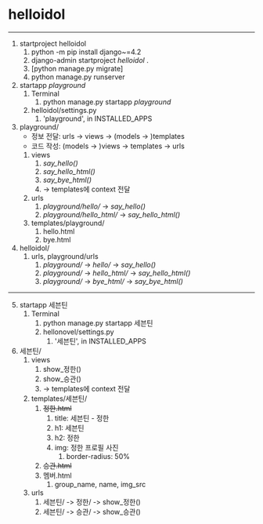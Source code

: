 # helloidol

---

1. startproject helloidol
   1. python -m pip install django~=4.2
   2. django-admin startproject _helloidol_ .
   3. [python manage.py migrate]
   4. python manage.py runserver
2. startapp _playground_
   1. Terminal
      1. python manage.py startapp _playground_
   2. helloidol/settings.py
      1. 'playground', in INSTALLED_APPS
3. playground/
   - 정보 전달: urls -> views -> (models -> )templates
   - 코드 작성: (models -> )views -> templates -> urls
   1. views
      1. _say_hello()_
      2. _say_hello_html()_
      3. _say_bye_html()_
      4. -> templates에 context 전달
   2. urls
      1. _playground/hello/_ -> _say_hello()_
      2. _playground/hello_html/_ -> _say_hello_html()_
   3. templates/playground/
      1. hello.html
      2. bye.html
4. helloidol/
   1. urls, playground/urls
      1. _playground/_ -> _hello/_ -> _say_hello()_
      2. _playground/_ -> _hello_html/_ -> _say_hello_html()_
      3. _playground/_ -> _bye_html/_ -> _say_bye_html()_
---
5. startapp 세븐틴
   1. Terminal
      1. python manage.py startapp 세븐틴
      2. hellonovel/settings.py
         1. '세븐틴', in INSTALLED_APPS
6. 세븐틴/
   1. views
      1. show_정한()
      2. show_승관()
      3. -> templates에 context 전달
   2. templates/세븐틴/
      1. ~~정한.html~~
         1. title: 세븐틴 - 정한
         2. h1: 세븐틴
         3. h2: 정한
         4. img: 정한 프로필 사진
            1. border-radius: 50%
      2. ~~승관.html~~
      3. 멤버.html
         1. group_name, name, img_src
   3. urls
      1. 세븐틴/ -> 정한/ -> show_정한()
      2. 세븐틴/ -> 승관/ -> show_승관()